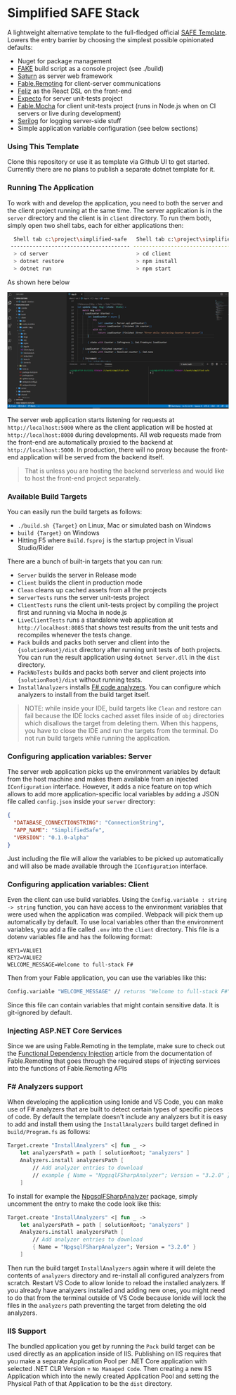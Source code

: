 # Simplified SAFE Stack

A lightweight alternative template to the full-fledged official [SAFE Template](https://github.com/SAFE-Stack/SAFE-template). Lowers the entry barrier by choosing the simplest possible opinionated defaults:
 - Nuget for package management
 - [FAKE](https://fake.build/) build script as a console project (see ./build)
 - [Saturn](https://github.com/SaturnFramework/Saturn) as server web framework
 - [Fable.Remoting](https://github.com/Zaid-Ajaj/Fable.Remoting) for client-server communications
 - [Feliz](https://github.com/Zaid-Ajaj/Feliz) as the React DSL on the front-end
 - [Expecto](https://github.com/haf/expecto) for server unit-tests project
 - [Fable.Mocha](https://github.com/Zaid-Ajaj/Fable.Mocha) for client unit-tests project (runs in Node.js when on CI servers or live during development)
 - [Serilog](https://serilog.net) for logging server-side stuff
 - Simple application variable configuration (see below sections)

### Using This Template

Clone this repository or use it as template via Github UI to get started. Currently there are no plans to publish a separate dotnet template for it.

### Running The Application

To work with and develop the application, you need to both the server and the client project running at the same time. The server application is in the `server` directory and the client is in `client` directory. To run them both, simply open two shell tabs, each for either applications then:
```bash
  Shell tab c:\project\simplified-safe   Shell tab c:\project\simplified-safe
 -------------------------------------- --------------------------------------
  > cd server                            > cd client
  > dotnet restore                       > npm install
  > dotnet run                           > npm start
```
As shown here below

![img](docs/running-the-application.gif)

The server web application starts listening for requests at `http://localhost:5000` where as the client application will be hosted at `http://localhost:8080` during developments. All web requests made from the front-end are automatically proxied to the backend at `http://localhost:5000`. In production, there will no proxy because the front-end application will be served from the backend itself.

> That is unless you are hosting the backend serverless and would like to host the front-end project separately.

### Available Build Targets

You can easily run the build targets as follows:
 - `./build.sh {Target}` on Linux, Mac or simulated bash on Windows
 - `build {Target}` on Windows
 - Hitting F5 where `Build.fsproj` is the startup project in Visual Studio/Rider

There are a bunch of built-in targets that you can run:
 - `Server` builds the server in Release mode
 - `Client` builds the client in production mode
 - `Clean` cleans up cached assets from all the projects
 - `ServerTests` runs the server unit-tests project
 - `ClientTests` runs the client unit-tests project by compiling the project first and running via Mocha in node.js
 - `LiveClientTests` runs a standalone web application at `http://localhost:8085` that shows test results from the unit tests and recompiles whenever the tests change.
 - `Pack` builds and packs both server and client into the `{solutionRoot}/dist` directory after running unit tests of both projects. You can run the result application using `dotnet Server.dll` in the `dist` directory.
 - `PackNoTests` builds and packs both server and client projects into `{solutionRoot}/dist` without running tests.
 - `InstallAnalyzers` installs [F# code analyzers](https://github.com/ionide/FSharp.Analyzers.SDK). You can configure which analyzers to install from the build target itself.

> NOTE: while inside your IDE, build targets like `Clean` and restore can fail because the IDE locks cached asset files inside of `obj` directories which disallows the target from deleting them. When this happens, you have to close the IDE and run the targets from the terminal. Do not run build targets while running the application.

### Configuring application variables: Server

The server web application picks up the environment variables by default from the host machine and makes them available from an injected `IConfiguration` interface. However, it adds a nice feature on top which allows to add more application-specific local variables by adding a JSON file called `config.json` inside your `server` directory:
```json
{
  "DATABASE_CONNECTIONSTRING": "ConnectionString",
  "APP_NAME": "SimplifiedSafe",
  "VERSION": "0.1.0-alpha"
}
```
Just including the file will allow the variables to be picked up automatically and will also be made available through the `IConfiguration` interface.

### Configuring application variables: Client

Even the client can use build variables. Using the `Config.variable : string -> string` function, you can have access to the environment variables that were used when the application was compiled. Webpack will pick them up automatically by default. To use local variables other than the environment variables, you add a file called `.env` into the `client` directory. This file is a dotenv variables file and has the following format:
```
KEY1=VALUE1
KEY2=VALUE2
WELCOME_MESSAGE=Welcome to full-stack F#
```
Then from your Fable application, you can use the variables like this:
```fs
Config.variable "WELCOME_MESSAGE" // returns "Welcome to full-stack F#"
```
Since this file can contain variables that might contain sensitive data. It is git-ignored by default.

### Injecting ASP.NET Core Services

Since we are using Fable.Remoting in the template, make sure to check out the [Functional Dependency Injection](https://zaid-ajaj.github.io/Fable.Remoting/src/dependency-injection.html) article from the documentation of Fable.Remoting that goes through the required steps of injecting services into the functions of Fable.Remoting APIs

### F# Analyzers support

When developing the application using Ionide and VS Code, you can make use of F# analyzers that are built to detect certain types of specific pieces of code. By default the template doesn't include any analyzers but it is easy to add and install them using the `InstallAnalyzers` build target defined in `build/Program.fs` as follows:
```fs
Target.create "InstallAnalyzers" <| fun _ ->
    let analyzersPath = path [ solutionRoot; "analyzers" ]
    Analyzers.install analyzersPath [
        // Add analyzer entries to download
        // example { Name = "NpgsqlFSharpAnalyzer"; Version = "3.2.0" }
    ]
```
To install for example the [NpgsqlFSharpAnalyzer](https://github.com/Zaid-Ajaj/Npgsql.FSharp.Analyzer) package, simply uncomment the entry to make the code look like this:
```fs
Target.create "InstallAnalyzers" <| fun _ ->
    let analyzersPath = path [ solutionRoot; "analyzers" ]
    Analyzers.install analyzersPath [
        // Add analyzer entries to download
        { Name = "NpgsqlFSharpAnalyzer"; Version = "3.2.0" }
    ]
```
Then run the build target `InstallAnalyzers` again where it will delete the contents of `analyzers` directory and re-install all configured analyzers from scratch. Restart VS Code to allow Ionide to reload the installed analyzers. If you already have analyzers installed and adding new ones, you might need to do that from the terminal outside of VS Code because Ionide will lock the files in the `analyzers` path preventing the target from deleting the old analyzers.

### IIS Support

The bundled application you get by running the `Pack` build target can be used directly as an application inside of IIS. Publishing on IIS requires that you make a separate Application Pool per .NET Core application with selected .NET CLR Version = `No Managed Code`. Then creating a new IIS Application which into the newly created Application Pool and setting the Physical Path of that Application to be the `dist` directory.
